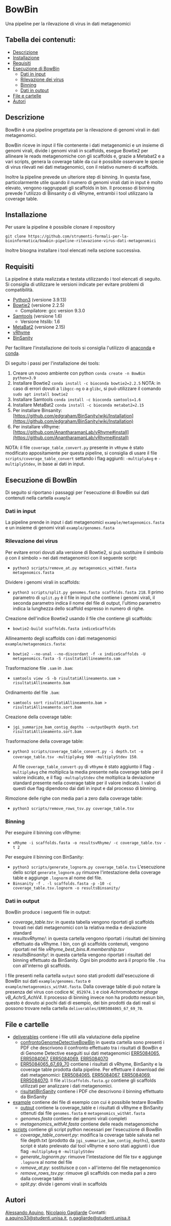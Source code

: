 # BowBin
Una pipeline per la rilevazione di virus in dati metagenomici

## Tabella dei contenuti:
- [Descrizione](#descrizione)
- [Installazione](#installazione)
- [Requisiti](#requisiti)
- [Esecuzione di BowBin](#esecuzione-di-bowbin)
  - [Dati in input](dati-in-input)
  - [Rilevazione dei virus](rilevazione-dei-virus)
  - [Binning](binning)
  - [Dati in output](dati-in-output)
- [File e cartelle](#file-e-cartelle)
- [Autori](#autori)

## Descrizione
BowBin è una pipeline progettata per la rilevazione di genomi virali in dati metagenomici.

BowBin riceve in input il file contenente i dati metagenomici e un insieme di genomi virali, divide i genomi virali in scaffolds, esegue Bowtie2 per allineare le reads metagenomiche con gli scaffolds e, grazie a Metabat2 e a vari scripts, genera la coverage table da cui è possibile osservare le specie di virus rilevati nei dati metagenomici, con il relativo numero di scaffolds. 

Inoltre la pipeline prevede un ulteriore step di binning. In questa fase, particolarmente utile quando il numero di genomi virali dati in input è molto elevato, vengono raggruppati gli scaffolds in bin. Il processo di binning prevede l'utilizzo di Binsanity o di vRhyme, entrambi i tool utilizzano la coverage table. 



## Installazione
Per usare la pipeline è possibile clonare il repository

`git clone https://github.com/strumenti-formali-per-la-bioinformatica/bowbin-pipeline-rilevazione-virus-dati-metagenomici`



Inoltre bisogna installare i tool elencati nella sezione successiva.
## Requisiti
La pipeline è stata realizzata e testata utilizzando i tool elencati di seguito. Si consiglia di utilizzare le versioni indicate per evitare problemi di compatibilità.
- [Python3](https://www.python.org/) (versione 3.9.13)
- [Bowtie2](https://bowtie-bio.sourceforge.net/bowtie2/index.shtml) (versione 2.2.5)
  - Compilatore: gcc version 9.3.0
- [Samtools](http://www.htslib.org/) (versione 1.6)
  - Versione htslib: 1.6
- [MetaBat2](https://bitbucket.org/berkeleylab/metabat/src/master/) (versione 2.15)
- [vRhyme](https://github.com/AnantharamanLab/vRhyme)
- [BinSanity](https://github.com/edgraham/BinSanity)

Per facilitare l'installazione dei tools si consiglia l'utilizzo di [anaconda](https://anaconda.org/) e [conda](https://docs.conda.io/en/latest/). 

Di seguito i passi per l'installazione dei tools: 
1. Creare un nuovo ambiente con python `conda create -n BowBin python=3.9`
2. Installare Bowtie2 `conda install -c bioconda bowtie2=2.2.5`
   NOTA: in caso di errori dovuti a `libgcc-ng` o a `glibc`, si può utilizzare il comando `sudo apt install bowtie2`
3. Installare Samtools `conda install -c bioconda samtools=1.6`
4. Installare MetaBat2 `conda install -c bioconda metabat2=2.15`
5. Per installare Binsanity: [https://github.com/edgraham/BinSanity/wiki/Installation](https://github.com/edgraham/BinSanity/wiki/Installation)
6. Per installare vRhyme: [https://github.com/AnantharamanLab/vRhyme#install](https://github.com/AnantharamanLab/vRhyme#install)

NOTA: il file `coverage_table_convert.py` presente in `vRhyme` è stato modificato appositamente per questa pipeline, si consiglia di usare il file `scripts/coverage_table_convert` settando i flag aggiunti: `-multiplyAvg` e `-multiplyStdev`, in base ai dati in input.

## Esecuzione di BowBin
Di seguito si riportano i passaggi per l'esecuzione di BowBin sui dati contenuti nella cartella `example`
### Dati in input
La pipeline prende in input i dati metagenomici `example/metagenomics.fasta` e un insieme di genomi virali `example/genomes.fasta`
### Rilevazione dei virus
Per evitare errori dovuti alla versione di Bowtie2, si può sostituire il simbolo `@` con il simbolo `>` nei dati metagenomici con il seguente script:
- `python3 scripts/remove_at.py metagenomics_withAt.fasta metagenomics.fasta`

Dividere i genomi virali in scaffolds: 
- `python3 scripts/split.py genomes.fasta scaffolds.fasta 218`. Il primo parametro di `split.py` è il file in input che contiene i genomi virali, il seconda parametro indica il nome del file di output, l'ultimo parametro indica la lunghezza dello scaffold espresso in numero di righe.

Creazione dell'indice Bowtie2 usando il file che contiene gli scaffolds:
- `bowtie2-build scaffolds.fasta indiceScaffolds`

Allineamento degli scaffolds con i dati metagenomici `example/metagenomics.fasta`:
- `bowtie2 --no-unal --no-discordant -f -x indiceScaffolds -U metagenomics.fasta -S risultatiAllineamento.sam`

Trasformazione file `.sam` in `.bam`:
- `samtools view -S -b risultatiAllineamento.sam > risultatiAllineamento.bam`

Ordinamento del file `.bam`:
- `samtools sort risultatiAllineamento.bam > risultatiAllineamento.sort.bam`

Creazione della coverage table:
- `jgi_summarize_bam_contig_depths --outputDepth depth.txt risultatiAllineamento.sort.bam`

Trasformazione della coverage table:
- `python3 scripts/coverage_table_convert.py -i depth.txt -o coverage_table.tsv -multiplyAvg 900 -multiplyStdev 150`.
   
  Al file `coverage_table_convert-py` di `vRhyme` è stato aggiunto il flag `-multiplyAvg` che moltiplica la media presente nella coverage table per il valore indicato, e il flag `-multuplyStdev` che moltiplica la deviazione standard presente nella coverage table per il valore indicato. I valori di questi due flag dipendono dai dati in input e dal processo di binning. 

Rimozione delle righe con media pari a zero dalla coverage table:
- `python3 scripts/remove_rows_tsv.py coverage_table.tsv`
### Binning
Per eseguire il binning con vRhyme:
- `vRhyme -i scaffolds.fasta -o resultsvRhyme/ -c coverage_table.tsv -t 2`

Per eseguire il binning con BinSanity:
- `python3 scripts/generate_lognorm.py coverage_table.tsv`
  L'esecuzione dello script `generate_lognorm.py` rimuove l'intestazione della coverage table e aggiunge `.lognorm` al nome del file.
- `Binsanity -f . -l scaffolds.fasta -p -10 -c coverage_table.tsv.lognorm -o resultsBinsanity/`

### Dati in output
BowBin produce i seguenti file in output:
- *coverage_table.tsv*: in questa tabella vengono riportati gli scaffolds trovati nei dati metagenomici con la relativa media e deviazione standard
- *resultsvRhyme/*: in questa cartella vengono riportati i risultati del binning effettuato da vRhyme. I bin, con gli scaffolds contenuti, vengono riportati nel file *vRhyme_best_bins.#.membership.tsv*
- *resultsBinsanity/*: in questa cartella vengono riportati i risultati del binning effettuato da BinSanity. Ogni bin prodotto avrà il proprio file `.fna` con all'interno gli scaffolds. 

I file presenti nella cartella `output` sono stati prodotti dall'esecuzione di BowBin sui dati `example/genomes.fasta` e `example/metagenomics_withAt.fasta`. Dalla coverage table di può notare la presenza del virus con codice `NC_052974.1` e cioè *Achromobacter phage vB_AchrS_AchV4*. Il processo di binning invece non ha prodotto nessun bin, questo è dovuto ai pochi dati di esempio, dei bin prodotti da dati reali si possono trovare nella cartella `deliverables/ERR5084065_67_69_70`.

## File e cartelle
- [deliverables](https://github.com/strumenti-formali-per-la-bioinformatica/bowbin-pipeline-rilevazione-virus-dati-metagenomici/tree/main/deliverables) contiene i file utili alla valutazione della pipeline
  - [confrontoGenomeDetectiveBowBin](https://github.com/strumenti-formali-per-la-bioinformatica/bowbin-pipeline-rilevazione-virus-dati-metagenomici/tree/main/deliverables/confrontoGenomeDetectiveBowBin) in questa cartella sono presenti i PDF che descrivono il confronto effettuato tra i risultati di BowBin e di Genome Detective eseguiti sui dati metagenomici [ERR5084065](https://www.ncbi.nlm.nih.gov/sra/?term=err5084065), [ERR5084067](https://www.ncbi.nlm.nih.gov/sra/?term=err5084067), [ERR5084069](https://www.ncbi.nlm.nih.gov/sra/?term=err5084069), [ERR5084070](https://www.ncbi.nlm.nih.gov/sra/?term=err5084070)
  - [ERR5084065_67_69_70](https://github.com/strumenti-formali-per-la-bioinformatica/bowbin-pipeline-rilevazione-virus-dati-metagenomici/tree/main/deliverables/ERR5084065_67_69_70) contiene i risultati di vRhyme, BinSanity e la coverage table prodotta dalla pipeline. Per effettuare il download dei dati metagenomici: [ERR5084065](https://www.ncbi.nlm.nih.gov/sra/?term=err5084065), [ERR5084067](https://www.ncbi.nlm.nih.gov/sra/?term=err5084067), [ERR5084069](https://www.ncbi.nlm.nih.gov/sra/?term=err5084069), [ERR5084070](https://www.ncbi.nlm.nih.gov/sra/?term=err5084070). Il file `allScaffolds.fasta.gz` contiene gli scaffolds utilizzati per analizzare i dati metagenomici.
  - [risultatiBinSanity](https://github.com/strumenti-formali-per-la-bioinformatica/bowbin-pipeline-rilevazione-virus-dati-metagenomici/tree/main/deliverables/risultatiBinSanity) contiene i PDF che descrivono il binning effettuato da BinSanity
- [example](https://github.com/strumenti-formali-per-la-bioinformatica/bowbin-pipeline-rilevazione-virus-dati-metagenomici/tree/main/example) contiene dei file di esempio con cui è possibile testare BowBin
  - [output](https://github.com/strumenti-formali-per-la-bioinformatica/bowbin-pipeline-rilevazione-virus-dati-metagenomici/tree/main/example/output) contiene la coverage_table e i risultati di vRhyme e BinSanity ottenuti dai file `genomes.fasta` e `metagenomics_withAt.fasta`
  - *genomes.fasta* contiene dei genomi virali completi
  - *metagenomics_withAt.fasta* contiene delle reads metagenomiche
- [scripts](https://github.com/strumenti-formali-per-la-bioinformatica/bowbin-pipeline-rilevazione-virus-dati-metagenomici/tree/main/scripts) contiene gli script python necessari per l'esecuzione di BowBin
  - *coverage_table_convert.py*: modifica la coverage table salvata nel file depth.txt (prodotto da `jgi_summarize_bam_contig_depths`), questo script è stato prelevato dal tool vRhyme e sono stati aggiunti i due flag `-multiplyAvg` e `-multiplyStdev`
  - *generate_lognorm.py*: rimuove l'intestazione del file tsv e aggiunge `.lognorm` al nome del file
  - *remove_at.py*: sostituisce `@` con `>` all'interno del file metagenomico
  - *remove_rows_tsv.py*: rimuove gli scaffolds con media pari a zero dalla coverage table
  - *split.py*: divide i genomi virali in scaffolds
## Autori
[Alessando Aquino](https://github.com/AlessandroUnisa), [Nicolapio Gagliarde](https://github.com/GagliardeNicolapio/)
Contatti: a.aquino33@studenti.unisa.it, n.gagliarde@studenti.unisa.it